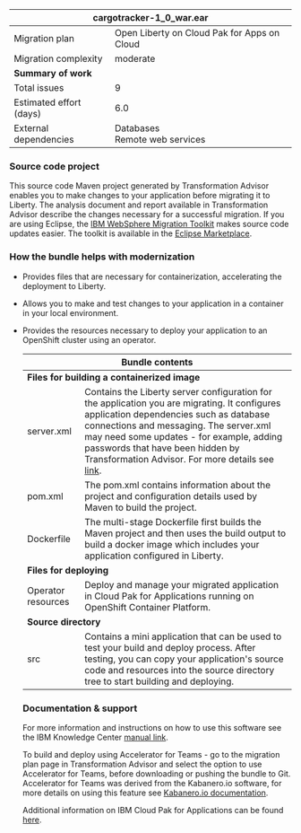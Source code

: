<table>
   <thead>
      <tr>
         <th colSpan="2">cargotracker-1_0_war.ear</th>
      </tr>
   </thead>
  <tbody>
    <tr>
      <td>Migration plan</td>
      <td>Open Liberty on Cloud Pak for Apps on Cloud</td>
    </tr>
    <tr>
      <td>Migration complexity</td>
      <td>moderate</td>
    </tr>
     <tr>
        <td colSpan="2"><b>Summary of work</b></td>
     </tr>
     <tr>
        <td>Total issues</td>
        <td>9</td>
     </tr>
     <tr>
        <td>Estimated effort (days)</td>
        <td>6.0</td>
     </tr>
     <tr>
        <td>External dependencies</td>
        <td>
          Databases<br/>Remote web services
        </td>
     </tr>
  </tbody>
</table>


### Source code project
This source code Maven project generated by Transformation Advisor enables you to make changes to your application before migrating it to Liberty. The analysis document and report available in Transformation Advisor describe the changes necessary for a successful migration. If you are using Eclipse, the [IBM WebSphere Migration Toolkit](https://www.ibm.com/developerworks/library/mw-1701-was-migration/index.html) makes source code updates easier. The toolkit is available in the [Eclipse Marketplace](https://marketplace.eclipse.org/).
 
 ### How the bundle helps with modernization
 
  - Provides files that are necessary for containerization, accelerating the deployment to Liberty.
  
  - Allows you to make and test changes to your application in a container in your local environment.
- Provides the resources necessary to deploy your application to an OpenShift cluster using an operator.
  
  <table>
   <thead>
      <tr><th align="center" colSpan="2">Bundle contents</th></tr>
   </thead>
  <tbody>
    <tr><td colSpan="2"><b>Files for building a containerized image</b></td></tr>
    <tr><td>server.xml</td><td>Contains the Liberty server configuration for the application you are migrating. It configures application dependencies such as database connections and messaging. The server.xml may need some updates - for example, adding passwords that have been hidden by Transformation Advisor. For more details see <a href='https://www.ibm.com/support/knowledgecenter/SS5Q6W/migrationArtifacts/deployApps.html' target='_blank'>link</a>.</td></tr><tr><td>pom.xml</td><td>The pom.xml contains information about the project and configuration details used by Maven to build the project.</td></tr><tr><td>Dockerfile</td><td>The multi-stage Dockerfile first builds the Maven project and then uses the build output to build a docker image which includes your application configured in Liberty.</td></tr>
    <tr>
       <td colSpan="2"><b>Files for deploying</b></td>
    </tr>
    <tr><td>Operator resources</td><td>Deploy and manage your migrated application in Cloud Pak for Applications running on OpenShift Container Platform.</td></tr><tr>
<td colSpan="2"><b>Source directory</b></td>
</tr><tr><td>src</td><td>Contains a mini application that can be used to test your build and deploy process. After testing, you can copy your application's source code and resources into the source directory tree to start building and deploying.</td></tr>
  </tbody>
</table>  
 
 ### Documentation & support
 For more information and instructions on how to use this software see the IBM Knowledge Center [manual link](https://www.ibm.com/support/knowledgecenter/SS5Q6W/welcome.html). 

To build and deploy using Accelerator for Teams - go to the migration plan page in Transformation Advisor and select the option to use Accelerator for Teams, before downloading or pushing the bundle to Git. Accelerator for Teams was derived from the Kabanero.io software, for more details on using this feature see [Kabanero.io documentation](https://kabanero.io/docs/).

Additional information on IBM Cloud Pak for Applications can be found [here](https://www.ibm.com/support/knowledgecenter/SSCSJL/welcome.html).